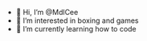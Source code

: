 - 👋 Hi, I’m @MdlCee
- 👀 I’m interested in boxing and games
- 🌱 I’m currently learning how to code

<!---
MdlCee/MdlCee is a ✨ special ✨ repository because its `README.md` (this file) appears on your GitHub profile.
You can click the Preview link to take a look at your changes.
--->
